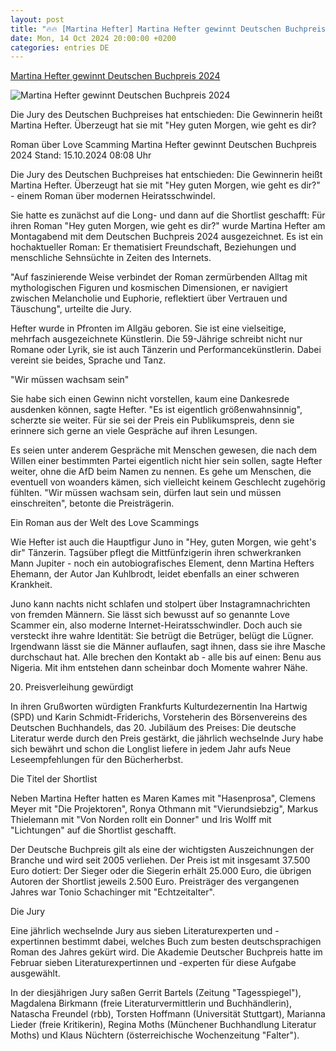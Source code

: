 ```yaml
---
layout: post
title: "🔥🔥 [Martina Hefter] Martina Hefter gewinnt Deutschen Buchpreis 2024"
date: Mon, 14 Oct 2024 20:00:00 +0200
categories: entries DE
---
```

[Martina Hefter gewinnt Deutschen Buchpreis 2024](https://www.tagesschau.de/inland/regional/hessen/martina-hefter-buchpreis-100.html)

![Martina Hefter gewinnt Deutschen Buchpreis 2024](https://images.tagesschau.de/image/cb39dd4d-ea21-45f9-90ef-d15e1c737276/AAABkowA6Gs/AAABkZLhkrw/16x9-1280/martina-hefter-100.jpg)

Die Jury des Deutschen Buchpreises hat entschieden: Die Gewinnerin heißt Martina Hefter. Überzeugt hat sie mit "Hey guten Morgen, wie geht es dir?

Roman über Love Scamming Martina Hefter gewinnt Deutschen Buchpreis 2024 Stand: 15.10.2024 08:08 Uhr

Die Jury des Deutschen Buchpreises hat entschieden: Die Gewinnerin heißt Martina Hefter. Überzeugt hat sie mit "Hey guten Morgen, wie geht es dir?" - einem Roman über modernen Heiratsschwindel.

Sie hatte es zunächst auf die Long- und dann auf die Shortlist geschafft: Für ihren Roman "Hey guten Morgen, wie geht es dir?" wurde Martina Hefter am Montagabend mit dem Deutschen Buchpreis 2024 ausgezeichnet. Es ist ein hochaktueller Roman: Er thematisiert Freundschaft, Beziehungen und menschliche Sehnsüchte in Zeiten des Internets.

"Auf faszinierende Weise verbindet der Roman zermürbenden Alltag mit mythologischen Figuren und kosmischen Dimensionen, er navigiert zwischen Melancholie und Euphorie, reflektiert über Vertrauen und Täuschung", urteilte die Jury.

Hefter wurde in Pfronten im Allgäu geboren. Sie ist eine vielseitige, mehrfach ausgezeichnete Künstlerin. Die 59-Jährige schreibt nicht nur Romane oder Lyrik, sie ist auch Tänzerin und Performancekünstlerin. Dabei vereint sie beides, Sprache und Tanz.

"Wir müssen wachsam sein"

Sie habe sich einen Gewinn nicht vorstellen, kaum eine Dankesrede ausdenken können, sagte Hefter. "Es ist eigentlich größenwahnsinnig", scherzte sie weiter. Für sie sei der Preis ein Publikumspreis, denn sie erinnere sich gerne an viele Gespräche auf ihren Lesungen.

Es seien unter anderem Gespräche mit Menschen gewesen, die nach dem Willen einer bestimmten Partei eigentlich nicht hier sein sollen, sagte Hefter weiter, ohne die AfD beim Namen zu nennen. Es gehe um Menschen, die eventuell von woanders kämen, sich vielleicht keinem Geschlecht zugehörig fühlten. "Wir müssen wachsam sein, dürfen laut sein und müssen einschreiten", betonte die Preisträgerin.

Ein Roman aus der Welt des Love Scammings

Wie Hefter ist auch die Hauptfigur Juno in "Hey, guten Morgen, wie geht's dir" Tänzerin. Tagsüber pflegt die Mittfünfzigerin ihren schwerkranken Mann Jupiter - noch ein autobiografisches Element, denn Martina Hefters Ehemann, der Autor Jan Kuhlbrodt, leidet ebenfalls an einer schweren Krankheit.

Juno kann nachts nicht schlafen und stolpert über Instagramnachrichten von fremden Männern. Sie lässt sich bewusst auf so genannte Love Scammer ein, also moderne Internet-Heiratsschwindler. Doch auch sie versteckt ihre wahre Identität: Sie betrügt die Betrüger, belügt die Lügner. Irgendwann lässt sie die Männer auflaufen, sagt ihnen, dass sie ihre Masche durchschaut hat. Alle brechen den Kontakt ab - alle bis auf einen: Benu aus Nigeria. Mit ihm entstehen dann scheinbar doch Momente wahrer Nähe.

20. Preisverleihung gewürdigt

In ihren Grußworten würdigten Frankfurts Kulturdezernentin Ina Hartwig (SPD) und Karin Schmidt-Friderichs, Vorsteherin des Börsenvereins des Deutschen Buchhandels, das 20. Jubiläum des Preises: Die deutsche Literatur werde durch den Preis gestärkt, die jährlich wechselnde Jury habe sich bewährt und schon die Longlist liefere in jedem Jahr aufs Neue Leseempfehlungen für den Bücherherbst.

Die Titel der Shortlist

Neben Martina Hefter hatten es Maren Kames mit "Hasenprosa", Clemens Meyer mit "Die Projektoren", Ronya Othmann mit "Vierundsiebzig", Markus Thielemann mit "Von Norden rollt ein Donner" und Iris Wolff mit "Lichtungen" auf die Shortlist geschafft.

Der Deutsche Buchpreis gilt als eine der wichtigsten Auszeichnungen der Branche und wird seit 2005 verliehen. Der Preis ist mit insgesamt 37.500 Euro dotiert: Der Sieger oder die Siegerin erhält 25.000 Euro, die übrigen Autoren der Shortlist jeweils 2.500 Euro. Preisträger des vergangenen Jahres war Tonio Schachinger mit "Echtzeitalter".

Die Jury

Eine jährlich wechselnde Jury aus sieben Literaturexperten und -expertinnen bestimmt dabei, welches Buch zum besten deutschsprachigen Roman des Jahres gekürt wird. Die Akademie Deutscher Buchpreis hatte im Februar sieben Literaturexpertinnen und -experten für diese Aufgabe ausgewählt.

In der diesjährigen Jury saßen Gerrit Bartels (Zeitung "Tagesspiegel"), Magdalena Birkmann (freie Literaturvermittlerin und Buchhändlerin), Natascha Freundel (rbb), Torsten Hoffmann (Universität Stuttgart), Marianna Lieder (freie Kritikerin), Regina Moths (Münchener Buchhandlung Literatur Moths) und Klaus Nüchtern (österreichische Wochenzeitung "Falter").

